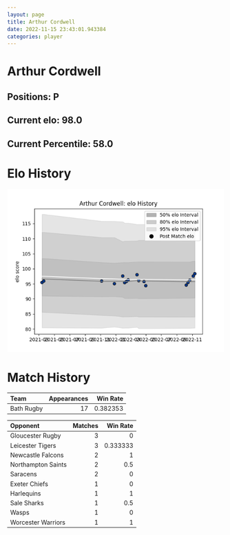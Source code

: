 ```yaml
---  
layout: page  
title: Arthur Cordwell  
date: 2022-11-15 23:43:01.943384  
categories: player  
---
```

# Arthur Cordwell

## Positions: P

## Current elo: 98.0

## Current Percentile: 58.0

# Elo History


![elo history](history_ArthurCordwell.png)
# Match History


| Team       |   Appearances |   Win Rate |
|:-----------|--------------:|-----------:|
| Bath Rugby |            17 |   0.382353 |

| Opponent           |   Matches |   Win Rate |
|:-------------------|----------:|-----------:|
| Gloucester Rugby   |         3 |   0        |
| Leicester Tigers   |         3 |   0.333333 |
| Newcastle Falcons  |         2 |   1        |
| Northampton Saints |         2 |   0.5      |
| Saracens           |         2 |   0        |
| Exeter Chiefs      |         1 |   0        |
| Harlequins         |         1 |   1        |
| Sale Sharks        |         1 |   0.5      |
| Wasps              |         1 |   0        |
| Worcester Warriors |         1 |   1        |